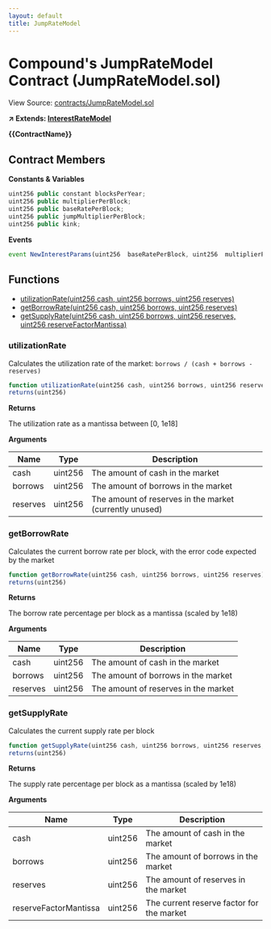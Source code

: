 ```yaml
---
layout: default
title: JumpRateModel
---
```


# Compound's JumpRateModel Contract (JumpRateModel.sol)

View Source: [contracts/JumpRateModel.sol](../contracts/JumpRateModel.sol)

**↗ Extends: [InterestRateModel](InterestRateModel.md)**

**{{ContractName}}**

## Contract Members
**Constants & Variables**

```js
uint256 public constant blocksPerYear;
uint256 public multiplierPerBlock;
uint256 public baseRatePerBlock;
uint256 public jumpMultiplierPerBlock;
uint256 public kink;

```

**Events**

```js
event NewInterestParams(uint256  baseRatePerBlock, uint256  multiplierPerBlock, uint256  jumpMultiplierPerBlock, uint256  kink);
```

## Functions

- [utilizationRate(uint256 cash, uint256 borrows, uint256 reserves)](#utilizationrate)
- [getBorrowRate(uint256 cash, uint256 borrows, uint256 reserves)](#getborrowrate)
- [getSupplyRate(uint256 cash, uint256 borrows, uint256 reserves, uint256 reserveFactorMantissa)](#getsupplyrate)

### utilizationRate

Calculates the utilization rate of the market: `borrows / (cash + borrows - reserves)`

```js
function utilizationRate(uint256 cash, uint256 borrows, uint256 reserves) public pure
returns(uint256)
```

**Returns**

The utilization rate as a mantissa between [0, 1e18]

**Arguments**

| Name        | Type           | Description  |
| ------------- |------------- | -----|
| cash | uint256 | The amount of cash in the market | 
| borrows | uint256 | The amount of borrows in the market | 
| reserves | uint256 | The amount of reserves in the market (currently unused) | 

### getBorrowRate

Calculates the current borrow rate per block, with the error code expected by the market

```js
function getBorrowRate(uint256 cash, uint256 borrows, uint256 reserves) public view
returns(uint256)
```

**Returns**

The borrow rate percentage per block as a mantissa (scaled by 1e18)

**Arguments**

| Name        | Type           | Description  |
| ------------- |------------- | -----|
| cash | uint256 | The amount of cash in the market | 
| borrows | uint256 | The amount of borrows in the market | 
| reserves | uint256 | The amount of reserves in the market | 

### getSupplyRate

Calculates the current supply rate per block

```js
function getSupplyRate(uint256 cash, uint256 borrows, uint256 reserves, uint256 reserveFactorMantissa) public view
returns(uint256)
```

**Returns**

The supply rate percentage per block as a mantissa (scaled by 1e18)

**Arguments**

| Name        | Type           | Description  |
| ------------- |------------- | -----|
| cash | uint256 | The amount of cash in the market | 
| borrows | uint256 | The amount of borrows in the market | 
| reserves | uint256 | The amount of reserves in the market | 
| reserveFactorMantissa | uint256 | The current reserve factor for the market | 

